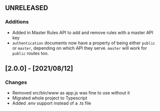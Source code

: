 ## UNRELEASED

### Additions

-   Added in Master Rules API to add and remove rules with a master API key
-   `authentication` documents now have a property of being either `public` or `master`, depending on which API they serve. `master` will work for `public` routes too.

## [2.0.0] - [2021/08/12]

### Changes

-   Removed src/bin/www as app.js was fine to use without it
-   Migrated whole project to Typescript
-   Added .env support instead of a .ts file

